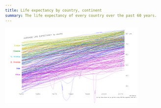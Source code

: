 ```yaml
---
title: Life expectancy by country, continent
summary: The life expectancy of every country over the past 60 years.
---
```


![Life expectancy](life_expectancy1.png)